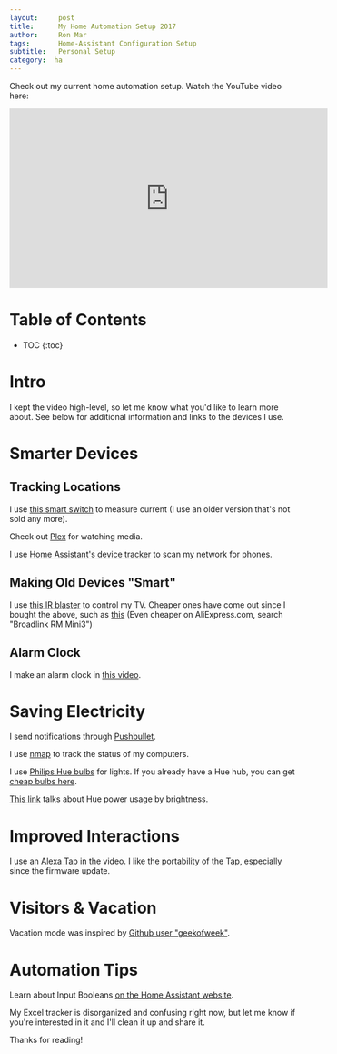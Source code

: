 ```yaml
---
layout:     post
title:      My Home Automation Setup 2017
author:     Ron Mar
tags: 		Home-Assistant Configuration Setup
subtitle:  	Personal Setup
category:  ha
---
```

<!-- Start Writing Below in Markdown -->

Check out my current home automation setup. Watch the YouTube video here:

<div align="center">
<iframe width="560" height="315"
src="https://www.youtube.com/embed/JZrYzSamEps" frameborder="0" allowfullscreen>
</iframe>
</div>

<h1 id="TOC">Table of Contents</h1>

* TOC
{:toc}

# Intro

I kept the video high-level, so let me know what you'd like to learn more about. See below for additional information and links to the devices I use.

# Smarter Devices

## Tracking Locations

I use [this smart switch](http://amzn.to/2oruAY3) to measure current (I use an older version that's not sold any more).

Check out [Plex](https://www.plex.tv/) for watching media.

I use [Home Assistant's device tracker](https://home-assistant.io/components/device_tracker/) to scan my network for phones. 

## Making Old Devices "Smart"

I use [this IR blaster](http://amzn.to/2oOYPnJ) to control my TV. Cheaper ones have come out since I bought the above, such as [this](http://amzn.to/2nuZfyx ) (Even cheaper on AliExpress.com, search "Broadlink RM Mini3")

## Alarm Clock

I make an alarm clock in [this video](https://www.youtube.com/watch?v=qJ8ZoJuuZVA).

# Saving Electricity

I send notifications through [Pushbullet](https://home-assistant.io/components/notify.pushbullet/).

I use [nmap](https://home-assistant.io/components/device_tracker.nmap_tracker/) to track the status of my computers.

I use [Philips Hue bulbs](http://amzn.to/2ornwdA) for lights. If you already have a Hue hub, you can get [cheap bulbs here](http://www.homedepot.com/p/Philips-60W-Equivalent-Soft-White-A19-Hue-Connected-Home-LED-Light-Bulb-455295/206633282).

[This link](https://community.openenergymonitor.org/t/do-hue-led-bulbs-use-a-fixed-amount-of-power-relative-to-brightness/1793) talks about Hue power usage by brightness.

# Improved Interactions

I use an [Alexa Tap](http://amzn.to/2nyxmGI) in the video. I like the portability of the Tap, especially since the firmware update.

# Visitors & Vacation

Vacation mode was inspired by [Github user "geekofweek"](https://github.com/geekofweek/homeassistant).

# Automation Tips

Learn about Input Booleans [on the Home Assistant website](https://home-assistant.io/components/input_boolean/).

My Excel tracker is disorganized and confusing right now, but let me know if you're interested in it and I'll clean it up and share it.

Thanks for reading!